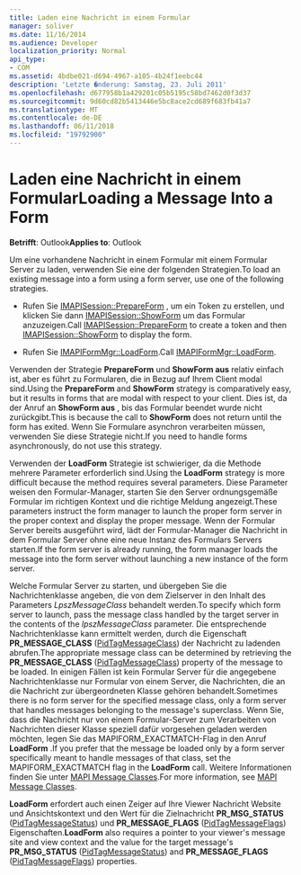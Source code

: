 ```yaml
---
title: Laden eine Nachricht in einem Formular
manager: soliver
ms.date: 11/16/2014
ms.audience: Developer
localization_priority: Normal
api_type:
- COM
ms.assetid: 4bdbe021-d694-4967-a105-4b24f1eebc44
description: 'Letzte �nderung: Samstag, 23. Juli 2011'
ms.openlocfilehash: d677958b1a429201c05b5195c58bd7462d0f3d37
ms.sourcegitcommit: 9d60cd82b5413446e5bc8ace2cd689f683fb41a7
ms.translationtype: MT
ms.contentlocale: de-DE
ms.lasthandoff: 06/11/2018
ms.locfileid: "19792900"
---
```

# <a name="loading-a-message-into-a-form"></a><span data-ttu-id="6f056-103">Laden eine Nachricht in einem Formular</span><span class="sxs-lookup"><span data-stu-id="6f056-103">Loading a Message Into a Form</span></span>

  
  
<span data-ttu-id="6f056-104">**Betrifft**: Outlook</span><span class="sxs-lookup"><span data-stu-id="6f056-104">**Applies to**: Outlook</span></span> 
  
<span data-ttu-id="6f056-105">Um eine vorhandene Nachricht in einem Formular mit einem Formular Server zu laden, verwenden Sie eine der folgenden Strategien.</span><span class="sxs-lookup"><span data-stu-id="6f056-105">To load an existing message into a form using a form server, use one of the following strategies.</span></span>
  
- <span data-ttu-id="6f056-106">Rufen Sie [IMAPISession::PrepareForm](imapisession-prepareform.md) , um ein Token zu erstellen, und klicken Sie dann [IMAPISession::ShowForm](imapisession-showform.md) um das Formular anzuzeigen.</span><span class="sxs-lookup"><span data-stu-id="6f056-106">Call [IMAPISession::PrepareForm](imapisession-prepareform.md) to create a token and then [IMAPISession::ShowForm](imapisession-showform.md) to display the form.</span></span> 
    
- <span data-ttu-id="6f056-107">Rufen Sie [IMAPIFormMgr::LoadForm](imapiformmgr-loadform.md).</span><span class="sxs-lookup"><span data-stu-id="6f056-107">Call [IMAPIFormMgr::LoadForm](imapiformmgr-loadform.md).</span></span> 
    
<span data-ttu-id="6f056-108">Verwenden der Strategie **PrepareForm** und **ShowForm aus** relativ einfach ist, aber es führt zu Formularen, die in Bezug auf Ihrem Client modal sind.</span><span class="sxs-lookup"><span data-stu-id="6f056-108">Using the **PrepareForm** and **ShowForm** strategy is comparatively easy, but it results in forms that are modal with respect to your client.</span></span> <span data-ttu-id="6f056-109">Dies ist, da der Anruf an **ShowForm aus** , bis das Formular beendet wurde nicht zurückgibt.</span><span class="sxs-lookup"><span data-stu-id="6f056-109">This is because the call to **ShowForm** does not return until the form has exited.</span></span> <span data-ttu-id="6f056-110">Wenn Sie Formulare asynchron verarbeiten müssen, verwenden Sie diese Strategie nicht.</span><span class="sxs-lookup"><span data-stu-id="6f056-110">If you need to handle forms asynchronously, do not use this strategy.</span></span> 
  
<span data-ttu-id="6f056-111">Verwenden der **LoadForm** Strategie ist schwieriger, da die Methode mehrere Parameter erforderlich sind.</span><span class="sxs-lookup"><span data-stu-id="6f056-111">Using the **LoadForm** strategy is more difficult because the method requires several parameters.</span></span> <span data-ttu-id="6f056-112">Diese Parameter weisen den Formular-Manager, starten Sie den Server ordnungsgemäße Formular im richtigen Kontext und die richtige Meldung angezeigt.</span><span class="sxs-lookup"><span data-stu-id="6f056-112">These parameters instruct the form manager to launch the proper form server in the proper context and display the proper message.</span></span> <span data-ttu-id="6f056-113">Wenn der Formular Server bereits ausgeführt wird, lädt der Formular-Manager die Nachricht in dem Formular Server ohne eine neue Instanz des Formulars Servers starten.</span><span class="sxs-lookup"><span data-stu-id="6f056-113">If the form server is already running, the form manager loads the message into the form server without launching a new instance of the form server.</span></span> 
  
<span data-ttu-id="6f056-114">Welche Formular Server zu starten, und übergeben Sie die Nachrichtenklasse angeben, die von dem Zielserver in den Inhalt des Parameters _LpszMessageClass_ behandelt werden.</span><span class="sxs-lookup"><span data-stu-id="6f056-114">To specify which form server to launch, pass the message class handled by the target server in the contents of the  _lpszMessageClass_ parameter.</span></span> <span data-ttu-id="6f056-115">Die entsprechende Nachrichtenklasse kann ermittelt werden, durch die Eigenschaft **PR_MESSAGE_CLASS** ([PidTagMessageClass](pidtagmessageclass-canonical-property.md)) der Nachricht zu ladenden abrufen.</span><span class="sxs-lookup"><span data-stu-id="6f056-115">The appropriate message class can be determined by retrieving the **PR_MESSAGE_CLASS** ([PidTagMessageClass](pidtagmessageclass-canonical-property.md)) property of the message to be loaded.</span></span> <span data-ttu-id="6f056-116">In einigen Fällen ist kein Formular Server für die angegebene Nachrichtenklasse nur Formular von einem Server, die Nachrichten, die an die Nachricht zur übergeordneten Klasse gehören behandelt.</span><span class="sxs-lookup"><span data-stu-id="6f056-116">Sometimes there is no form server for the specified message class, only a form server that handles messages belonging to the message's superclass.</span></span> <span data-ttu-id="6f056-117">Wenn Sie, dass die Nachricht nur von einem Formular-Server zum Verarbeiten von Nachrichten dieser Klasse speziell dafür vorgesehen geladen werden möchten, legen Sie das MAPIFORM_EXACTMATCH-Flag in den Anruf **LoadForm** .</span><span class="sxs-lookup"><span data-stu-id="6f056-117">If you prefer that the message be loaded only by a form server specifically meant to handle messages of that class, set the MAPIFORM_EXACTMATCH flag in the **LoadForm** call.</span></span> <span data-ttu-id="6f056-118">Weitere Informationen finden Sie unter [MAPI Message Classes](mapi-message-classes.md).</span><span class="sxs-lookup"><span data-stu-id="6f056-118">For more information, see [MAPI Message Classes](mapi-message-classes.md).</span></span>
  
 <span data-ttu-id="6f056-119">**LoadForm** erfordert auch einen Zeiger auf Ihre Viewer Nachricht Website und Ansichtskontext und den Wert für die Zielnachricht **PR_MSG_STATUS** ([PidTagMessageStatus](pidtagmessagestatus-canonical-property.md)) und **PR_MESSAGE_FLAGS** ([PidTagMessageFlags](pidtagmessageflags-canonical-property.md)) Eigenschaften.</span><span class="sxs-lookup"><span data-stu-id="6f056-119">**LoadForm** also requires a pointer to your viewer's message site and view context and the value for the target message's **PR_MSG_STATUS** ([PidTagMessageStatus](pidtagmessagestatus-canonical-property.md)) and **PR_MESSAGE_FLAGS** ([PidTagMessageFlags](pidtagmessageflags-canonical-property.md)) properties.</span></span>
  

